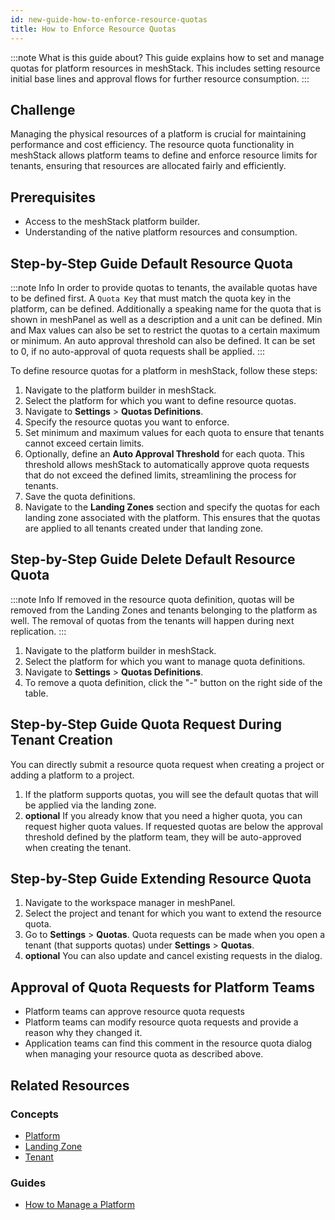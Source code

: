 ```yaml
---
id: new-guide-how-to-enforce-resource-quotas
title: How to Enforce Resource Quotas
---
```


:::note What is this guide about?
This guide explains how to set and manage quotas for platform resources in meshStack. This includes setting resource initial base lines and approval flows for further resource consumption.
:::

## Challenge

Managing the physical resources of a platform is crucial for maintaining performance and cost efficiency. The resource quota functionality in meshStack allows platform teams to define and enforce resource limits for tenants, ensuring that resources are allocated fairly and efficiently.

## Prerequisites

- Access to the meshStack platform builder.
- Understanding of the native platform resources and consumption.

## Step-by-Step Guide Default Resource Quota

:::note Info
In order to provide quotas to tenants, the available quotas have to be defined first. A `Quota Key` that must match the quota key in the platform, can be defined. Additionally a speaking name for the quota that is shown in meshPanel as well as a description and a unit can be defined. Min and Max values can also be set to restrict the quotas to a certain maximum or minimum. An auto approval threshold can also be defined. It can be set to 0, if no auto-approval of quota requests shall be applied.
:::

To define resource quotas for a platform in meshStack, follow these steps:

1. Navigate to the platform builder in meshStack.
2. Select the platform for which you want to define resource quotas.
3. Navigate to **Settings** > **Quotas Definitions**.
4. Specify the resource quotas you want to enforce.
5. Set minimum and maximum values for each quota to ensure that tenants cannot exceed certain limits.
6. Optionally, define an **Auto Approval Threshold** for each quota. This threshold allows meshStack to automatically approve quota requests that do not exceed the defined limits, streamlining the process for tenants.
7. Save the quota definitions.
8. Navigate to the **Landing Zones** section and specify the quotas for each landing zone associated with the platform. This ensures that the quotas are applied to all tenants created under that landing zone.

## Step-by-Step Guide Delete Default Resource Quota

:::note Info
If removed in the resource quota definition, quotas will be removed from the Landing Zones and tenants belonging to the platform as well. The removal of quotas from the tenants will happen during next replication.
:::

1. Navigate to the platform builder in meshStack.
2. Select the platform for which you want to manage quota definitions.
3. Navigate to **Settings** > **Quotas Definitions**.
4. To remove a quota definition, click the "-" button on the right side of the table. 

## Step-by-Step Guide Quota Request During Tenant Creation

You can directly submit a resource quota request when creating a project or adding a platform to a project.

1. If the platform supports quotas, you will see the default quotas that will be applied via the landing zone.
2. **optional** If you already know that you need a higher quota, you can request higher quota values. If requested quotas are below the approval threshold defined by the platform team, they will be auto-approved when creating the tenant.

## Step-by-Step Guide Extending Resource Quota

1. Navigate to the workspace manager in meshPanel.
2. Select the project and tenant for which you want to extend the resource quota.
3. Go to **Settings** > **Quotas**.
Quota requests can be made when you open a tenant (that supports quotas) under **Settings** > **Quotas**.
4. **optional** You can also update and cancel existing requests in the dialog.

## Approval of Quota Requests for Platform Teams

- Platform teams can approve resource quota requests
- Platform teams can modify resource quota requests and provide a reason why they changed it.
- Application teams can find this comment in the resource quota dialog when managing your resource quota as described above.

## Related Resources

### Concepts

- [Platform](concepts/platform.md)
- [Landing Zone](concepts/landing-zone.md)
- [Tenant](concepts/tenant.md)

### Guides

- [How to Manage a Platform](new-guide-how-to-manage-a-platform.md)